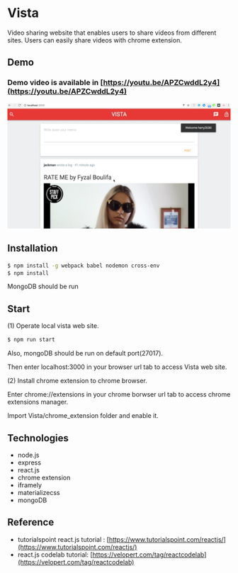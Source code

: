 # Vista
Video sharing website that enables users to share videos from different sites. Users can easily share videos with chrome extension.

## Demo
### Demo video is available in [https://youtu.be/APZCwddL2y4](https://youtu.be/APZCwddL2y4)
![video_intro](/img/video_thumbnail.png)

## Installation
```sh
$ npm install -g webpack babel nodemon cross-env
$ npm install
```
MongoDB should be run 

## Start

(1) Operate local vista web site.
```sh
$ npm run start
```
Also, mongoDB should be run on default port(27017).

Then enter localhost:3000 in your browser url tab to access Vista web site.

(2) Install chrome extension to chrome browser.

Enter chrome://extensions in your chrome borwser url tab to access chrome extensions manager.

Import Vista/chrome_extension folder and enable it.

## Technologies
* node.js
* express
* react.js
* chrome extension
* iframely
* materializecss
* mongoDB

## Reference
* tutorialspoint react.js tutorial : [https://www.tutorialspoint.com/reactjs/](https://www.tutorialspoint.com/reactjs/)
* react.js codelab tutorial: [https://velopert.com/tag/reactcodelab](https://velopert.com/tag/reactcodelab)
